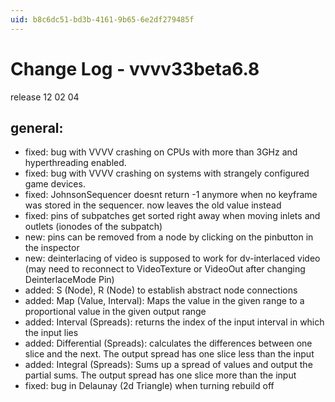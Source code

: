 ```yaml
---
uid: b8c6dc51-bd3b-4161-9b65-6e2df279485f
---
```


# Change Log - vvvv33beta6.8
release 12 02 04  

## general:
* fixed: bug with VVVV crashing on CPUs with more than 3GHz and hyperthreading enabled.  
* fixed: bug with VVVV crashing on systems with strangely configured game devices.  
* fixed: JohnsonSequencer doesnt return -1 anymore when no keyframe was stored in the sequencer. now leaves the old value instead  
* fixed: pins of subpatches get sorted right away when moving inlets and outlets (ionodes of the subpatch)  
* new: pins can be removed from a node by clicking on the pinbutton in the inspector  
* new: deinterlacing of video is supposed to work for dv-interlaced video (may need to reconnect to VideoTexture or VideoOut after changing DeinterlaceMode Pin)  
* added: S (Node), R (Node) to establish abstract node connections  
* added: Map (Value, Interval): Maps the value in the given range to a proportional value in the given output range  
* added: Interval (Spreads): returns the index of the input interval in which the input lies  
* added: Differential (Spreads): calculates the differences between one slice and the next. The output spread has one slice less than the input  
* added: Integral (Spreads): Sums up a spread of values and output the partial sums. The output spread has one slice more than the input  
* fixed: bug in Delaunay (2d Triangle) when turning rebuild off  